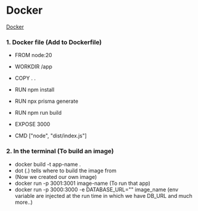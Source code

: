 # Docker 

<a href="https://projects.100xdevs.com/tracks/docker-2/docker-2-1">Docker</a> 

### 1. Docker file (Add to Dockerfile)
   
  -  FROM node:20

  -  WORKDIR /app
  
  -  COPY . .
  
  -  RUN npm install
  -  RUN npx prisma generate
  -  RUN npm run build
   
  -  EXPOSE 3000
  
  -  CMD ["node", "dist/index.js"]

### 2. In the terminal (To build an image)
   - docker build -t app-name .
   - dot (.) tells where to build the image from
   - (Now we created our own image)
   - docker run -p 3001:3001 image-name (To run that app)
   - docker run -p 3000:3000 -e DATABASE_URL="" image_name (env variable are injected at the run time in which we have DB_URL and much more..)

